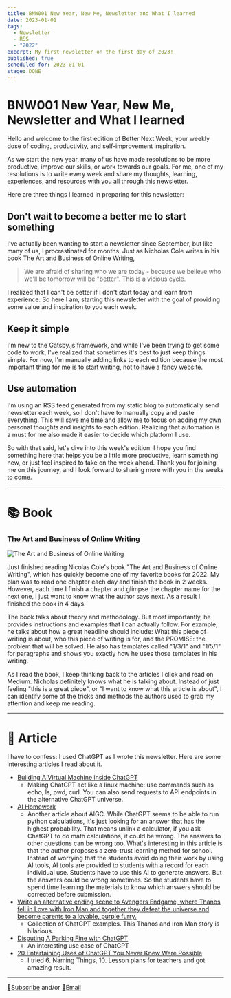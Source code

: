 ```yaml
---
title: BNW001 New Year, New Me, Newsletter and What I learned
date: 2023-01-01
tags:
  - Newsletter
  - RSS
  - "2022"
excerpt: My first newsletter on the first day of 2023!
published: true
scheduled-for: 2023-01-01
stage: DONE
---
```


# BNW001 New Year, New Me, Newsletter and What I learned

Hello and welcome to the first edition of Better Next Week, your weekly dose of coding, productivity, and self-improvement inspiration.

As we start the new year, many of us have made resolutions to be more productive, improve our skills, or work towards our goals. For me, one of my resolutions is to write every week and share my thoughts, learning, experiences, and resources with you all through this newsletter.

Here are three things I learned in preparing for this newsletter:

## Don't wait to become a better me to start something

I've actually been wanting to start a newsletter since September, but like many of us, I procrastinated for months. Just as Nicholas Cole writes in his book The Art and Business of Online Writing, 


> We are afraid of sharing who we are today - because we believe who we'll be tomorrow will be "better". This is a vicious cycle.


I realized that I can't be better if I don't start today and learn from experience. So here I am, starting this newsletter with the goal of providing some value and inspiration to you each week.

## Keep it simple

I'm new to the Gatsby.js framework, and while I've been trying to get some code to work, I've realized that sometimes it's best to just keep things simple. For now, I'm manually adding links to each edition because the most important thing for me is to start writing, not to have a fancy website.

## Use automation

I'm using an RSS feed generated from my static blog to automatically send newsletter each week, so I don't have to manually copy and paste everything. This will save me time and allow me to focus on adding my own personal thoughts and insights to each edition. Realizing that automation is a must for me also made it easier to decide which platform I use. 

So with that said, let's dive into this week's edition. I hope you find something here that helps you be a little more productive, learn something new, or just feel inspired to take on the week ahead. Thank you for joining me on this journey, and I look forward to sharing more with you in the weeks to come.

---

# 📚 Book

### [The Art and Business of Online Writing](https://www.amazon.com/Art-Business-Online-Writing-Capturing-ebook/dp/B08GZK274F?crid=NFD5Y9LNU5I6&keywords=The+Art+and+Business+of+Online+Writing&qid=1672382067&sprefix=%2Caps%2C3730&sr=8-1&linkCode=sl1&tag=oliwang-20&linkId=fc043495876cac65bc286d728c78b2ad&language=en_US&ref_=as_li_ss_tl)

![The Art and Business of Online Writing](https://m.media-amazon.com/images/I/41nf5kglD7L.jpg)

Just finished reading Nicolas Cole's book "The Art and Business of Online Writing", which has quickly become one of my favorite books for 2022. My plan was to read one chapter each day and finish the book in 2 weeks. However, each time I finish a chapter and glimpse the chapter name for the next one, I just want to know what the author says next. As a result I finished the book in 4 days. 

The book talks about theory and methodology. But most importantly, he provides instructions and examples that I can actually follow. For example, he talks about how a great headline should include: What this piece of writing is about, who this piece of writing is for, and the PROMISE: the problem that will be solved. He also has templates called "1/3/1" and "1/5/1" for paragraphs and shows you exactly how he uses those templates in his writing.

As I read the book, I keep thinking back to the articles I click and read on Medium. Nicholas definitely knows what he is talking about. Instead of just feeling "this is a great piece", or "I want to know what this article is about", I can identify some of the tricks and methods the authors used to grab my attention and keep me reading. 

---

# 🔖 Article

I have to confess: I used ChatGPT as I wrote this newsletter. Here are some interesting articles I read about it.

- [Building A Virtual Machine inside ChatGPT](https://www.engraved.blog/building-a-virtual-machine-inside?source=oliwang_betternextweek)
	- Making ChatGPT act like a linux machine: use commands such as echo, ls, pwd, curl. You can also send requests to API endpoints in the alternative ChatGPT universe.
- [AI Homework](https://stratechery.com/2022/ai-homework?source=oliwang_betternextweek)
	- Another article about AIGC. While ChatGPT seems to be able to run python calculations, it's just looking for an answer that has the highest probability. That means unlink a calculator, if you ask ChatGPT to do math calculations, it could be wrong. The answers to other questions can be wrong too. What's interesting in this article is that the author proposes a zero-trust learning method for school. Instead of worrying that the students avoid doing their work by using AI tools, AI tools are provided to students with a record for each individual use. Students have to use this AI to generate answers. But the answers could be wrong sometimes. So the students have to spend time learning the materials to know which answers should be corrected before submission.
- [Write an alternative ending scene to Avengers Endgame, where Thanos fell in Love with Iron Man and together they defeat the universe and become parents to a lovable, purple furry.](https://www.learngpt.com/prompts/write-an-alternative-ending-scene-to-avengers-endgame?source=oliwang_betternextweek)
	- Collection of ChatGPT examples. This Thanos and Iron Man story is hilarious.
- [Disputing A Parking Fine with ChatGPT](https://notesbylex.com/disputing-a-parking-fine-with-chatgpt.html?source=oliwang_betternextweek)
	- An interesting use case of ChatGPT
- [20 Entertaining Uses of ChatGPT You Never Knew Were Possible](https://markwschaefer.medium.com/20-entertaining-uses-of-chatgpt-you-never-knew-were-possible-3bc2644d4507?source=oliwang_betternextweek)
	- I tried 6. Naming Things, 10. Lesson plans for teachers and got amazing result.

---

[💌Subscribe](https://tinyletter.com/oliwang) and/or [📧Email](mailto:betternextweek.bnw@gmail.com)
